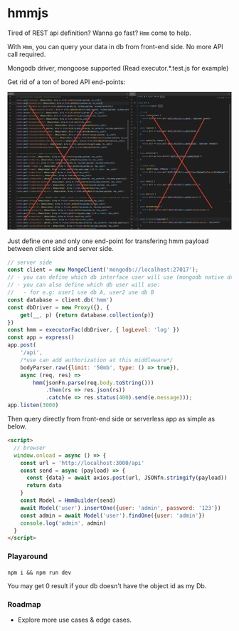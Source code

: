 # hmmjs

Tired of REST api definition? Wanna go fast? `Hmm` come to help.

With `Hmm`, you can query your data in db from front-end side. No more API call required.

Mongodb driver, mongoose supported (Read executor.*.test.js for example)

Get rid of a ton of bored API end-points:

![](assets/images/ordinal.png)

Just define one and only one end-point for transfering hmm payload between client side and server side.

```js
// server side
const client = new MongoClient('mongodb://localhost:27017');
// - you can define which db interface user will use (mongodb native driver/mongoose/etc) 
// - you can also define which db user will use:
//   - for e.g: user1 use db A, user2 use db B
const database = client.db('hmm')
const dbDriver = new Proxy({}, {
    get(__, p) {return database.collection(p)}
})
const hmm = executorFac(dbDriver, { logLevel: 'log' })
const app = express()
app.post(
    '/api', 
    /*use can add authorization at this middleware*/
    bodyParser.raw({limit: '50mb', type: () => true}),
    async (req, res) =>
        hmm(jsonFn.parse(req.body.toString()))
            .then(rs => res.json(rs))
            .catch(e => res.status(400).send(e.message)));
app.listen(3000)
```

Then query directly from front-end side or serverless app as simple as below.

```html
<script>
  // browser
  window.onload = async () => {
    const url = 'http://localhost:3000/api'
    const send = async (payload) => {
      const {data} = await axios.post(url, JSONfn.stringify(payload))
      return data
    }
    const Model = HmmBuilder(send)
    await Model('user').insertOne({user: 'admin', password: '123'})
    const admin = await Model('user').findOne({user: 'admin'})
    console.log('admin', admin)
  }
</script>
```

### Playaround

`npm i && npm run dev`

You may get 0 result if your db doesn't have the object id as my Db.

### Roadmap
- Explore more use cases & edge cases.
